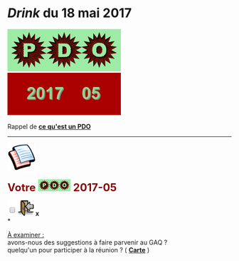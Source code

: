 # *Drink* du 18 mai 2017

![](PDO.png) ![](2017-05.gif)

Rappel de [**ce qu'est un PDO**](https://brab80webscom.github.io/facebookfeeds/Drink_20170330/PDO_definition.html)

---

![](pages.png)

<b><font size="5" color="#8A0808">Votre <img src="PDO_small.png"> 2017-05</font></b>

![](vide.png) ![](ForUs.png) **x**  
* 

<u>&Agrave; examiner :</u>  
avons-nous des suggestions à faire parvenir au GAQ ?  
quelqu'un pour participer à la réunion ? ( [**Carte**](Lieu_reunion_GAQ.png) ) 

